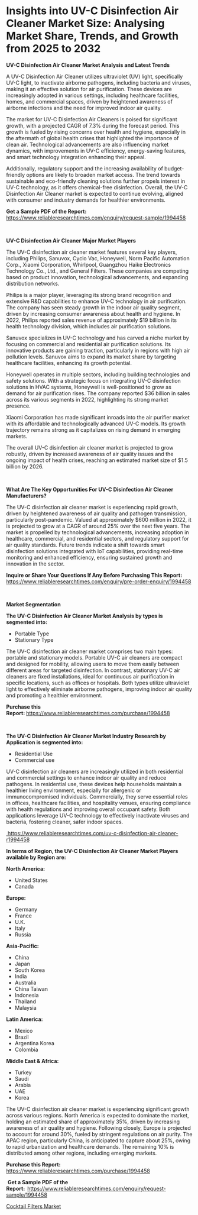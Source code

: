 <p><h1>Insights into UV-C Disinfection Air Cleaner Market Size: Analysing Market Share, Trends, and Growth from 2025 to 2032</h1></p><p><strong>UV-C Disinfection Air Cleaner Market Analysis and Latest Trends</strong></p>
<p><p>A UV-C Disinfection Air Cleaner utilizes ultraviolet (UV) light, specifically UV-C light, to inactivate airborne pathogens, including bacteria and viruses, making it an effective solution for air purification. These devices are increasingly adopted in various settings, including healthcare facilities, homes, and commercial spaces, driven by heightened awareness of airborne infections and the need for improved indoor air quality.</p><p>The market for UV-C Disinfection Air Cleaners is poised for significant growth, with a projected CAGR of 7.3% during the forecast period. This growth is fueled by rising concerns over health and hygiene, especially in the aftermath of global health crises that highlighted the importance of clean air. Technological advancements are also influencing market dynamics, with improvements in UV-C efficiency, energy-saving features, and smart technology integration enhancing their appeal. </p><p>Additionally, regulatory support and the increasing availability of budget-friendly options are likely to broaden market access. The trend towards sustainable and eco-friendly cleaning solutions further propels interest in UV-C technology, as it offers chemical-free disinfection. Overall, the UV-C Disinfection Air Cleaner market is expected to continue evolving, aligned with consumer and industry demands for healthier environments.</p></p>
<p><strong>Get a Sample PDF of the Report:&nbsp;</strong> <a href="https://www.reliableresearchtimes.com/enquiry/request-sample/1994458?utm_campaign=2186&utm_medium=2&utm_source=Github&utm_content=ia&utm_term=06042025&utm_id=uv-c-disinfection-air-cleaner">https://www.reliableresearchtimes.com/enquiry/request-sample/1994458</a></p>
<p>&nbsp;</p>
<p><strong>UV-C Disinfection Air Cleaner Major Market Players</strong></p>
<p><p>The UV-C disinfection air cleaner market features several key players, including Philips, Sanuvox, Cyclo Vac, Honeywell, Norm Pacific Automation Corp., Xiaomi Corporation, Whirlpool, Guangzhou Haike Electronics Technology Co., Ltd., and General Filters. These companies are competing based on product innovation, technological advancements, and expanding distribution networks.</p><p>Philips is a major player, leveraging its strong brand recognition and extensive R&D capabilities to enhance UV-C technology in air purification. The company has seen steady growth in the indoor air quality segment, driven by increasing consumer awareness about health and hygiene. In 2022, Philips reported sales revenue of approximately $19 billion in its health technology division, which includes air purification solutions.</p><p>Sanuvox specializes in UV-C technology and has carved a niche market by focusing on commercial and residential air purification solutions. Its innovative products are gaining traction, particularly in regions with high air pollution levels. Sanuvox aims to expand its market share by targeting healthcare facilities, enhancing its growth potential.</p><p>Honeywell operates in multiple sectors, including building technologies and safety solutions. With a strategic focus on integrating UV-C disinfection solutions in HVAC systems, Honeywell is well-positioned to grow as demand for air purification rises. The company reported $36 billion in sales across its various segments in 2022, highlighting its strong market presence.</p><p>Xiaomi Corporation has made significant inroads into the air purifier market with its affordable and technologically advanced UV-C models. Its growth trajectory remains strong as it capitalizes on rising demand in emerging markets.</p><p>The overall UV-C disinfection air cleaner market is projected to grow robustly, driven by increased awareness of air quality issues and the ongoing impact of health crises, reaching an estimated market size of $1.5 billion by 2026.</p></p>
<p>&nbsp;</p>
<p><strong>What Are The Key Opportunities For UV-C Disinfection Air Cleaner Manufacturers?</strong></p>
<p><p>The UV-C disinfection air cleaner market is experiencing rapid growth, driven by heightened awareness of air quality and pathogen transmission, particularly post-pandemic. Valued at approximately $600 million in 2022, it is projected to grow at a CAGR of around 25% over the next five years. The market is propelled by technological advancements, increasing adoption in healthcare, commercial, and residential sectors, and regulatory support for air quality standards. Future trends indicate a shift towards smart disinfection solutions integrated with IoT capabilities, providing real-time monitoring and enhanced efficiency, ensuring sustained growth and innovation in the sector.</p></p>
<p><strong>Inquire or Share Your Questions If Any Before Purchasing This Report:</strong> <a href="https://www.reliableresearchtimes.com/enquiry/pre-order-enquiry/1994458?utm_campaign=2186&utm_medium=2&utm_source=Github&utm_content=ia&utm_term=06042025&utm_id=uv-c-disinfection-air-cleaner">https://www.reliableresearchtimes.com/enquiry/pre-order-enquiry/1994458</a></p>
<p>&nbsp;</p>
<p><strong>Market Segmentation</strong></p>
<p><strong>The UV-C Disinfection Air Cleaner Market Analysis by types is segmented into:</strong></p>
<p><ul><li>Portable Type</li><li>Stationary Type</li></ul></p>
<p><p>The UV-C disinfection air cleaner market comprises two main types: portable and stationary models. Portable UV-C air cleaners are compact and designed for mobility, allowing users to move them easily between different areas for targeted disinfection. In contrast, stationary UV-C air cleaners are fixed installations, ideal for continuous air purification in specific locations, such as offices or hospitals. Both types utilize ultraviolet light to effectively eliminate airborne pathogens, improving indoor air quality and promoting a healthier environment.</p></p>
<p><strong>Purchase this Report:&nbsp;</strong><a href="https://www.reliableresearchtimes.com/purchase/1994458?utm_campaign=2186&utm_medium=2&utm_source=Github&utm_content=ia&utm_term=06042025&utm_id=uv-c-disinfection-air-cleaner">https://www.reliableresearchtimes.com/purchase/1994458</a></p>
<p>&nbsp;</p>
<p><strong>The UV-C Disinfection Air Cleaner Market Industry Research by Application is segmented into:</strong></p>
<p><ul><li>Residential Use</li><li>Commercial use</li></ul></p>
<p><p>UV-C disinfection air cleaners are increasingly utilized in both residential and commercial settings to enhance indoor air quality and reduce pathogens. In residential use, these devices help households maintain a healthier living environment, especially for allergenic or immunocompromised individuals. Commercially, they serve essential roles in offices, healthcare facilities, and hospitality venues, ensuring compliance with health regulations and improving overall occupant safety. Both applications leverage UV-C technology to effectively inactivate viruses and bacteria, fostering cleaner, safer indoor spaces.</p></p>
<p><a href="https://www.reliableresearchtimes.com/uv-c-disinfection-air-cleaner-r1994458?utm_campaign=2186&utm_medium=2&utm_source=Github&utm_content=ia&utm_term=06042025&utm_id=uv-c-disinfection-air-cleaner">&nbsp;https://www.reliableresearchtimes.com/uv-c-disinfection-air-cleaner-r1994458</a></p>
<p><strong>In terms of Region, the UV-C Disinfection Air Cleaner Market Players available by Region are:</strong></p>
<p>
    <p> <strong> North America: </strong>
        <ul>
            <li>United States</li>
            <li>Canada</li>
        </ul>
        </p> 
    <p> <strong> Europe: </strong>
        <ul>
            <li>Germany</li>
            <li>France</li>
            <li>U.K.</li>
            <li>Italy</li>
            <li>Russia</li>
        </ul>
        </p> 
    <p> <strong> Asia-Pacific: </strong>
        <ul>
            <li>China</li>
            <li>Japan</li>
            <li>South Korea</li>
            <li>India</li>
            <li>Australia</li>
            <li>China Taiwan</li>
            <li>Indonesia</li>
            <li>Thailand</li>
            <li>Malaysia</li>
        </ul>
        </p> 
    <p> <strong> Latin America: </strong>
        <ul>
            <li>Mexico</li>
            <li>Brazil</li>
            <li>Argentina Korea</li>
            <li>Colombia</li>
        </ul>
        </p> 
    <p> <strong> Middle East & Africa: </strong>
        <ul>
            <li>Turkey</li>
            <li>Saudi</li>
            <li>Arabia</li>
            <li>UAE</li>
            <li>Korea</li>
        </ul>
    </p>
    </p>
<p><p>The UV-C disinfection air cleaner market is experiencing significant growth across various regions. North America is expected to dominate the market, holding an estimated share of approximately 35%, driven by increasing awareness of air quality and hygiene. Following closely, Europe is projected to account for around 30%, fueled by stringent regulations on air purity. The APAC region, particularly China, is anticipated to capture about 25%, owing to rapid urbanization and healthcare demands. The remaining 10% is distributed among other regions, including emerging markets.</p></p>
<p><strong>Purchase this Report: </strong><a href="https://www.reliableresearchtimes.com/purchase/1994458?utm_campaign=2186&utm_medium=2&utm_source=Github&utm_content=ia&utm_term=06042025&utm_id=uv-c-disinfection-air-cleaner">https://www.reliableresearchtimes.com/purchase/1994458</a></p>
<p>&nbsp;<strong>Get a Sample PDF of the Report:&nbsp;&nbsp;</strong><a href="https://www.reliableresearchtimes.com/enquiry/request-sample/1994458?utm_campaign=2186&utm_medium=2&utm_source=Github&utm_content=ia&utm_term=06042025&utm_id=uv-c-disinfection-air-cleaner">https://www.reliableresearchtimes.com/enquiry/request-sample/1994458</a></p>
<p><strong></strong></p>
<p><p><a href="https://github.com/nathandecarvalho/Market-Research-Report-List-6/blob/main/cocktail-filters-market.md?utm_campaign=2186&utm_medium=2&utm_source=Github&utm_content=ia&utm_term=06042025&utm_id=uv-c-disinfection-air-cleaner">Cocktail Filters Market</a></p></p>